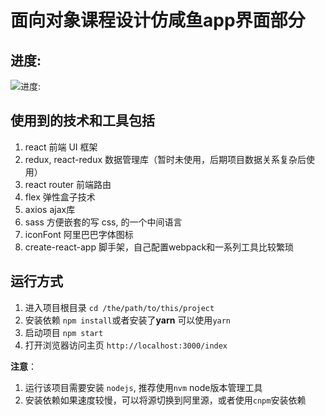 # 面向对象课程设计仿咸鱼app界面部分

## 进度:

![进度:](https://github.com/tjx666/xianyu/blob/master/screenShot/progress.png?raw=true)

## 使用到的技术和工具包括

1. react 前端 UI 框架
2. redux, react-redux 数据管理库（暂时未使用，后期项目数据关系复杂后使用）
3. react router 前端路由
4. flex 弹性盒子技术
5. axios ajax库
6. sass 方便嵌套的写 css, 的一个中间语言
7. iconFont 阿里巴巴字体图标
8. create-react-app 脚手架，自己配置webpack和一系列工具比较繁琐

## 运行方式

1. 进入项目根目录 `cd /the/path/to/this/project`
2. 安装依赖 `npm install`或者安装了**yarn** 可以使用`yarn`
3. 启动项目 `npm start`
4. 打开浏览器访问主页 `http://localhost:3000/index`

**注意**：

1. 运行该项目需要安装 `nodejs`, 推荐使用`nvm` node版本管理工具
2. 安装依赖如果速度较慢，可以将源切换到阿里源，或者使用`cnpm`安装依赖